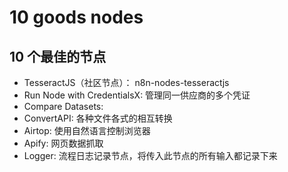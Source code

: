 # 10 goods nodes

## 10 个最佳的节点

- TesseractJS（社区节点）： n8n-nodes-tesseractjs
- Run Node with CredentialsX: 管理同一供应商的多个凭证
- Compare Datasets:
- ConvertAPI: 各种文件各式的相互转换
- Airtop: 使用自然语言控制浏览器
- Apify: 网页数据抓取
- Logger: 流程日志记录节点，将传入此节点的所有输入都记录下来
